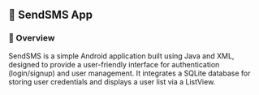 ## 📱 SendSMS App
### 📌 Overview
SendSMS is a simple Android application built using Java and XML, designed to provide a user-friendly interface for authentication (login/signup) and user management. It integrates a SQLite database for storing user credentials and displays a user list via a ListView.
